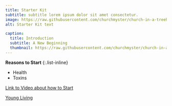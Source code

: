 ```yaml
---
title: Starter Kit
subtitle: subtitle lorem ipsum dolor sit amet consectetur.
image: https://raw.githubusercontent.com/churchmyster/church-in-a-treehouse/master/_portfolio/Starter_Kit.jpeg
alt: Starter Kit text

caption:
  title: Introduction
  subtitle: A New Beginning
  thumbnail: https://raw.githubusercontent.com/churchmyster/church-in-a-treehouse/master/_portfolio/Starter_Kit.jpeg
---
```

**Reasons to Start**
{:.list-inline}
- Health
- Toxins



[Link to Video about how to Start](https://www.google.com "How to Start")

[Young Living](https://www.youngliving.com/apps/enrollment/step/1 "Young Living Enroll")

